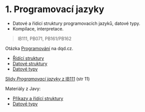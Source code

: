 # 1. Programovací jazyky

* Datové a řídicí struktury programovacích jazyků, datové typy.
* Kompilace, interpretace.

> IB111, PB071, PB161/PB162

Otázka [Programování](http://statnice.dqd.cz/home:prog:ap3) na dqd.cz.

* [Řídící struktury](http://statnice.dqd.cz/home:prog:ap3#ridici_struktury)
* [Datové struktury](http://statnice.dqd.cz/home:prog:ap3#datove_struktury)
* [Datové typy](http://statnice.dqd.cz/home:prog:ap3#datove_typy)

[Slidy _Programovací jazyky_ z IB111](http://www.fi.muni.cz/IB111/slidy/programovaci-jazyky.pdf) \(str 11\)

Materiály z Javy:

* [Příkazy a řídící struktury](https://is.muni.cz/auth/el/1433/podzim2016/PB162/um/printable/flowcontrol.html)
* [Datové typy](https://is.muni.cz/auth/el/1433/podzim2016/PB162/um/printable/datatypes.html)



